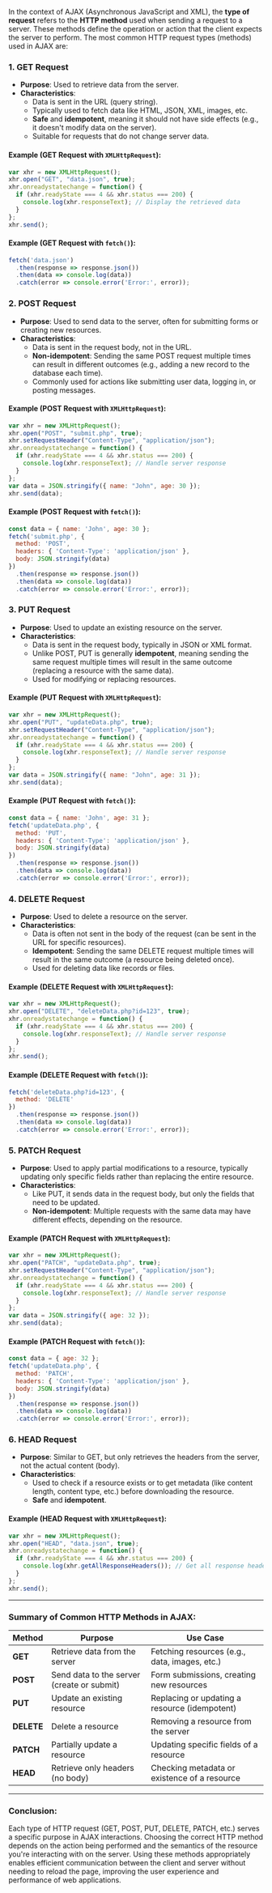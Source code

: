 In the context of AJAX (Asynchronous JavaScript and XML), the **type of request** refers to the **HTTP method** used when sending a request to a server. These methods define the operation or action that the client expects the server to perform. The most common HTTP request types (methods) used in AJAX are:

### 1. **GET Request**
   - **Purpose**: Used to retrieve data from the server.
   - **Characteristics**: 
     - Data is sent in the URL (query string).
     - Typically used to fetch data like HTML, JSON, XML, images, etc.
     - **Safe** and **idempotent**, meaning it should not have side effects (e.g., it doesn't modify data on the server).
     - Suitable for requests that do not change server data.

   #### Example (GET Request with `XMLHttpRequest`):
   ```javascript
   var xhr = new XMLHttpRequest();
   xhr.open("GET", "data.json", true);
   xhr.onreadystatechange = function() {
     if (xhr.readyState === 4 && xhr.status === 200) {
       console.log(xhr.responseText); // Display the retrieved data
     }
   };
   xhr.send();
   ```

   #### Example (GET Request with `fetch()`):
   ```javascript
   fetch('data.json')
     .then(response => response.json())
     .then(data => console.log(data))
     .catch(error => console.error('Error:', error));
   ```

### 2. **POST Request**
   - **Purpose**: Used to send data to the server, often for submitting forms or creating new resources.
   - **Characteristics**:
     - Data is sent in the request body, not in the URL.
     - **Non-idempotent**: Sending the same POST request multiple times can result in different outcomes (e.g., adding a new record to the database each time).
     - Commonly used for actions like submitting user data, logging in, or posting messages.

   #### Example (POST Request with `XMLHttpRequest`):
   ```javascript
   var xhr = new XMLHttpRequest();
   xhr.open("POST", "submit.php", true);
   xhr.setRequestHeader("Content-Type", "application/json");
   xhr.onreadystatechange = function() {
     if (xhr.readyState === 4 && xhr.status === 200) {
       console.log(xhr.responseText); // Handle server response
     }
   };
   var data = JSON.stringify({ name: "John", age: 30 });
   xhr.send(data);
   ```

   #### Example (POST Request with `fetch()`):
   ```javascript
   const data = { name: 'John', age: 30 };
   fetch('submit.php', {
     method: 'POST',
     headers: { 'Content-Type': 'application/json' },
     body: JSON.stringify(data)
   })
     .then(response => response.json())
     .then(data => console.log(data))
     .catch(error => console.error('Error:', error));
   ```

### 3. **PUT Request**
   - **Purpose**: Used to update an existing resource on the server.
   - **Characteristics**:
     - Data is sent in the request body, typically in JSON or XML format.
     - Unlike POST, PUT is generally **idempotent**, meaning sending the same request multiple times will result in the same outcome (replacing a resource with the same data).
     - Used for modifying or replacing resources.

   #### Example (PUT Request with `XMLHttpRequest`):
   ```javascript
   var xhr = new XMLHttpRequest();
   xhr.open("PUT", "updateData.php", true);
   xhr.setRequestHeader("Content-Type", "application/json");
   xhr.onreadystatechange = function() {
     if (xhr.readyState === 4 && xhr.status === 200) {
       console.log(xhr.responseText); // Handle server response
     }
   };
   var data = JSON.stringify({ name: "John", age: 31 });
   xhr.send(data);
   ```

   #### Example (PUT Request with `fetch()`):
   ```javascript
   const data = { name: 'John', age: 31 };
   fetch('updateData.php', {
     method: 'PUT',
     headers: { 'Content-Type': 'application/json' },
     body: JSON.stringify(data)
   })
     .then(response => response.json())
     .then(data => console.log(data))
     .catch(error => console.error('Error:', error));
   ```

### 4. **DELETE Request**
   - **Purpose**: Used to delete a resource on the server.
   - **Characteristics**:
     - Data is often not sent in the body of the request (can be sent in the URL for specific resources).
     - **Idempotent**: Sending the same DELETE request multiple times will result in the same outcome (a resource being deleted once).
     - Used for deleting data like records or files.

   #### Example (DELETE Request with `XMLHttpRequest`):
   ```javascript
   var xhr = new XMLHttpRequest();
   xhr.open("DELETE", "deleteData.php?id=123", true);
   xhr.onreadystatechange = function() {
     if (xhr.readyState === 4 && xhr.status === 200) {
       console.log(xhr.responseText); // Handle server response
     }
   };
   xhr.send();
   ```

   #### Example (DELETE Request with `fetch()`):
   ```javascript
   fetch('deleteData.php?id=123', {
     method: 'DELETE'
   })
     .then(response => response.json())
     .then(data => console.log(data))
     .catch(error => console.error('Error:', error));
   ```

### 5. **PATCH Request**
   - **Purpose**: Used to apply partial modifications to a resource, typically updating only specific fields rather than replacing the entire resource.
   - **Characteristics**:
     - Like PUT, it sends data in the request body, but only the fields that need to be updated.
     - **Non-idempotent**: Multiple requests with the same data may have different effects, depending on the resource.
   
   #### Example (PATCH Request with `XMLHttpRequest`):
   ```javascript
   var xhr = new XMLHttpRequest();
   xhr.open("PATCH", "updateData.php", true);
   xhr.setRequestHeader("Content-Type", "application/json");
   xhr.onreadystatechange = function() {
     if (xhr.readyState === 4 && xhr.status === 200) {
       console.log(xhr.responseText); // Handle server response
     }
   };
   var data = JSON.stringify({ age: 32 });
   xhr.send(data);
   ```

   #### Example (PATCH Request with `fetch()`):
   ```javascript
   const data = { age: 32 };
   fetch('updateData.php', {
     method: 'PATCH',
     headers: { 'Content-Type': 'application/json' },
     body: JSON.stringify(data)
   })
     .then(response => response.json())
     .then(data => console.log(data))
     .catch(error => console.error('Error:', error));
   ```

### 6. **HEAD Request**
   - **Purpose**: Similar to GET, but only retrieves the headers from the server, not the actual content (body).
   - **Characteristics**:
     - Used to check if a resource exists or to get metadata (like content length, content type, etc.) before downloading the resource.
     - **Safe** and **idempotent**.
   
   #### Example (HEAD Request with `XMLHttpRequest`):
   ```javascript
   var xhr = new XMLHttpRequest();
   xhr.open("HEAD", "data.json", true);
   xhr.onreadystatechange = function() {
     if (xhr.readyState === 4 && xhr.status === 200) {
       console.log(xhr.getAllResponseHeaders()); // Get all response headers
     }
   };
   xhr.send();
   ```

---

### **Summary of Common HTTP Methods in AJAX:**

| **Method**  | **Purpose**                                     | **Use Case** |
|-------------|-------------------------------------------------|--------------|
| **GET**     | Retrieve data from the server                   | Fetching resources (e.g., data, images, etc.) |
| **POST**    | Send data to the server (create or submit)      | Form submissions, creating new resources |
| **PUT**     | Update an existing resource                     | Replacing or updating a resource (idempotent) |
| **DELETE**  | Delete a resource                               | Removing a resource from the server |
| **PATCH**   | Partially update a resource                     | Updating specific fields of a resource |
| **HEAD**    | Retrieve only headers (no body)                 | Checking metadata or existence of a resource |

---

### **Conclusion:**
Each type of HTTP request (GET, POST, PUT, DELETE, PATCH, etc.) serves a specific purpose in AJAX interactions. Choosing the correct HTTP method depends on the action being performed and the semantics of the resource you're interacting with on the server. Using these methods appropriately enables efficient communication between the client and server without needing to reload the page, improving the user experience and performance of web applications.
